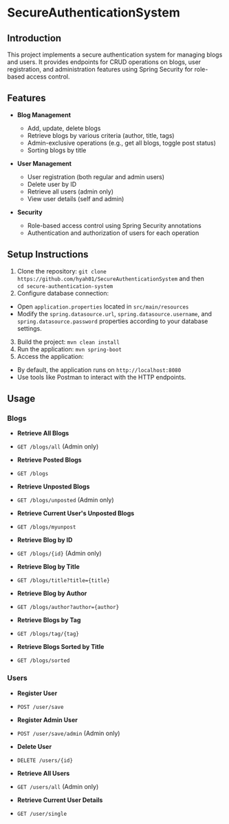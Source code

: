 # SecureAuthenticationSystem

## Introduction

This project implements a secure authentication system for managing blogs and users. It provides endpoints for CRUD operations on blogs, user registration, and administration features using Spring Security for role-based access control.

## Features

- **Blog Management**
    - Add, update, delete blogs
    - Retrieve blogs by various criteria (author, title, tags)
    - Admin-exclusive operations (e.g., get all blogs, toggle post status)
    - Sorting blogs by title

- **User Management**
    - User registration (both regular and admin users)
    - Delete user by ID
    - Retrieve all users (admin only)
    - View user details (self and admin)

- **Security**
    - Role-based access control using Spring Security annotations
    - Authentication and authorization of users for each operation

## Setup Instructions

1. Clone the repository: `git clone https://github.com/hyah01/SecureAuthenticationSystem` and then   
   `cd secure-authentication-system`
2. Configure database connection:
- Open `application.properties` located in `src/main/resources`
- Modify the `spring.datasource.url`, `spring.datasource.username`, and `spring.datasource.password` properties according to your database settings.

3. Build the project: `mvn clean install`
4.  Run the application: `mvn spring-boot`
5. Access the application:
- By default, the application runs on `http://localhost:8080`
- Use tools like Postman to interact with the HTTP endpoints.

## Usage

### Blogs

- **Retrieve All Blogs**
- `GET /blogs/all` (Admin only)

- **Retrieve Posted Blogs**
- `GET /blogs`

- **Retrieve Unposted Blogs**
- `GET /blogs/unposted` (Admin only)

- **Retrieve Current User's Unposted Blogs**
- `GET /blogs/myunpost`

- **Retrieve Blog by ID**
- `GET /blogs/{id}` (Admin only)

- **Retrieve Blog by Title**
- `GET /blogs/title?title={title}`

- **Retrieve Blog by Author**
- `GET /blogs/author?author={author}`

- **Retrieve Blogs by Tag**
- `GET /blogs/tag/{tag}`

- **Retrieve Blogs Sorted by Title**
- `GET /blogs/sorted`

### Users

- **Register User**
- `POST /user/save`

- **Register Admin User**
- `POST /user/save/admin` (Admin only)

- **Delete User**
- `DELETE /users/{id}`

- **Retrieve All Users**
- `GET /users/all` (Admin only)

- **Retrieve Current User Details**
- `GET /user/single`